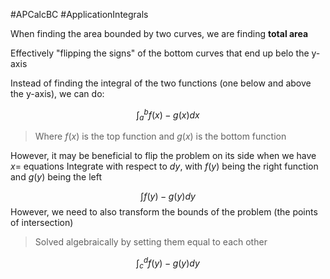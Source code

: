 #APCalcBC #ApplicationIntegrals 

When finding the area bounded by two curves, we are finding **total area**

Effectively "flipping the signs" of the bottom curves that end up belo the y-axis

Instead of finding the integral of the two functions (one below and above the y-axis), we can do:

$$\int_a^b{f(x) - g(x)} dx$$
> Where $f(x)$ is the top function and $g(x)$ is the bottom function

However, it may be beneficial to flip the problem on its side when we have $x=$ equations
Integrate with respect to $dy$, with $f(y)$ being the right function and $g(y)$ being the left

$$\int{f(y) - g(y)} dy$$
However, we need to also transform the bounds of the problem (the points of intersection)
> Solved algebraically by setting them equal to each other

$$\int_c^d{f(y) - g(y)} dy$$



